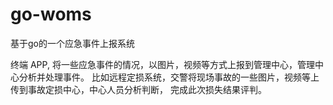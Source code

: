 # go-woms
基于go的一个应急事件上报系统

终端 APP, 将一些应急事件的情况，以图片，视频等方式上报到管理中心，管理中心分析并处理事件。
比如远程定损系统，交警将现场事故的一些图片，视频等上传到事故定损中心，中心人员分析判断，
完成此次损失结果评判。
